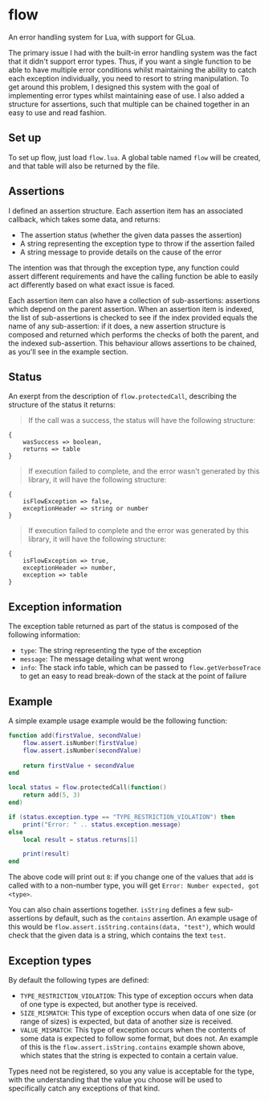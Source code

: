 # flow
An error handling system for Lua, with support for GLua.

The primary issue I had with the built-in error handling system was the fact that it didn't support error types. Thus, if you want a single function to be able to have multiple error conditions whilst maintaining the ability to catch each exception individually, you need to resort to string manipulation. To get around this problem, I designed this system with the goal of implementing error types whilst maintaining ease of use. I also added a structure for assertions, such that multiple can be chained together in an easy to use and read fashion.

## Set up
To set up flow, just load `flow.lua`. A global table named `flow` will be created, and that table will also be returned by the file.

## Assertions
I defined an assertion structure. Each assertion item has an associated callback, which takes some data, and returns:

 - The assertion status (whether the given data passes the assertion)
 - A string representing the exception type to throw if the assertion failed
 - A string message to provide details on the cause of the error

The intention was that through the exception type, any function could assert different requirements and have the calling function be able to easily act differently based on what exact issue is faced.

Each assertion item can also have a collection of sub-assertions: assertions which depend on the parent assertion. When an assertion item is indexed, the list of sub-assertions is checked to see if the index provided equals the name of any sub-assertion: if it does, a new assertion structure is composed and returned which performs the checks of both the parent, and the indexed sub-assertion. This behaviour allows assertions to be chained, as you'll see in the example section.

## Status
An exerpt from the description of `flow.protectedCall`, describing the structure of the status it returns:

 > If the call was a success, the status will have the following structure:
```
{
	wasSuccess => boolean,
	returns => table
}
```

> If execution failed to complete, and the error wasn't generated by this library, it will have the following structure:
```
{
	isFlowException => false,
	exceptionHeader => string or number
}
```

> If execution failed to complete and the error was generated by this library,
it will have the following structure:
```
{
	isFlowException => true,
	exceptionHeader => number,
	exception => table
}
```

## Exception information
The exception table returned as part of the status is composed of the following information:
- `type`: The string representing the type of the exception
- `message`: The message detailing what went wrong
- `info`: The stack info table, which can be passed to `flow.getVerboseTrace` to get an easy to read break-down of the stack at the point of failure

## Example
A simple example usage example would be the following function:
```lua
function add(firstValue, secondValue)
	flow.assert.isNumber(firstValue)
	flow.assert.isNumber(secondValue)
  
	return firstValue + secondValue
end

local status = flow.protectedCall(function()
	return add(5, 3)
end)

if (status.exception.type == "TYPE_RESTRICTION_VIOLATION") then
	print("Error: " .. status.exception.message)
else
	local result = status.returns[1]

	print(result)
end
```
The above code will print out `8`: if you change one of the values that `add` is called with to a non-number type, you will get `Error: Number expected, got <type>`.

You can also chain assertions together. `isString` defines a few sub-assertions by default, such as the `contains` assertion. An example usage of this would be `flow.assert.isString.contains(data, "test")`, which would check that the given data is a string, which contains the text `test`.

## Exception types
By default the following types are defined:

  - `TYPE_RESTRICTION_VIOLATION`: This type of exception occurs when data of one type is expected, but another type is received.
  - `SIZE_MISMATCH`: This type of exception occurs when data of one size (or range of sizes) is expected, but data of another size is received.
  - `VALUE_MISMATCH`: This type of exception occurs when the contents of some data is expected to follow some format, but does not. An example of this is the `flow.assert.isString.contains` example shown above, which states that the string is expected to contain a certain value.
  
  Types need not be registered, so you any value is acceptable for the type, with the understanding that the value you choose will be used to specifically catch any exceptions of that kind.
